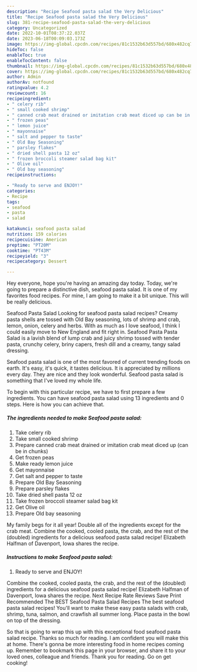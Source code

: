 ```yaml
---
description: "Recipe Seafood pasta salad the Very Delicious"
title: "Recipe Seafood pasta salad the Very Delicious"
slug: 381-recipe-seafood-pasta-salad-the-very-delicious
category: Uncategorized
date: 2022-10-01T08:37:22.037Z
date: 2023-06-18T00:09:03.173Z
image: https://img-global.cpcdn.com/recipes/81c1532b63d557bd/680x482cq70/seafood-pasta-salad-recipe-main-photo.jpg
hideToc: false
enableToc: true
enableTocContent: false
thumbnail: https://img-global.cpcdn.com/recipes/81c1532b63d557bd/680x482cq70/seafood-pasta-salad-recipe-main-photo.jpg
cover: https://img-global.cpcdn.com/recipes/81c1532b63d557bd/680x482cq70/seafood-pasta-salad-recipe-main-photo.jpg
author: Admin
authorAv: notfound
ratingvalue: 4.2
reviewcount: 16
recipeingredient:
- " celery rib"
- " small cooked shrimp"
- " canned crab meat drained or imitation crab meat diced up can be in chunks"
- " frozen peas"
- " lemon juice"
- " mayonnaise"
- " salt and pepper to taste"
- " Old Bay Seasoning"
- " parsley flakes"
- " dried shell pasta 12 oz"
- " frozen broccoli steamer salad bag kit"
- " Olive oil"
- " Old bay seasoning"
recipeinstructions:

- "Ready to serve and ENJOY!"
categories:
- Recipe
tags:
- seafood
- pasta
- salad

katakunci: seafood pasta salad 
nutrition: 159 calories
recipecuisine: American
preptime: "PT20M"
cooktime: "PT43M"
recipeyield: "3"
recipecategory: Dessert

---
```



Hey everyone, hope you're having an amazing day today. Today, we're going to prepare a distinctive dish, seafood pasta salad. It is one of my favorites food recipes. For mine, I am going to make it a bit unique. This will be really delicious.

Seafood Pasta Salad Looking for seafood pasta salad recipes? Creamy pasta shells are tossed with Old Bay seasoning, lots of shrimp and crab, lemon, onion, celery and herbs. With as much as I love seafood, I think I could easily move to New England and fit right in. Seafood Pasta Pasta Salad is a lavish blend of lump crab and juicy shrimp tossed with tender pasta, crunchy celery, briny capers, fresh dill and a creamy, tangy salad dressing.

Seafood pasta salad is one of the most favored of current trending foods on earth. It's easy, it's quick, it tastes delicious. It is appreciated by millions every day. They are nice and they look wonderful. Seafood pasta salad is something that I've loved my whole life.


To begin with this particular recipe, we have to first prepare a few ingredients. You can have seafood pasta salad using 13 ingredients and 0 steps. Here is how you can achieve that.

<!--inarticleads1-->

##### The ingredients needed to make Seafood pasta salad:

1. Take  celery rib
1. Take  small cooked shrimp
1. Prepare  canned crab meat drained or imitation crab meat diced up (can be in chunks)
1. Get  frozen peas
1. Make ready  lemon juice
1. Get  mayonnaise
1. Get  salt and pepper to taste
1. Prepare  Old Bay Seasoning
1. Prepare  parsley flakes
1. Take  dried shell pasta 12 oz
1. Take  frozen broccoli steamer salad bag kit
1. Get  Olive oil
1. Prepare  Old bay seasoning


My family begs for it all year! Double all of the ingredients except for the crab meat. Combine the cooked, cooled pasta, the crab, and the rest of the (doubled) ingredients for a delicious seafood pasta salad recipe! Elizabeth Halfman of Davenport, Iowa shares the recipe. 

<!--inarticleads2-->

##### Instructions to make Seafood pasta salad:


1. Ready to serve and ENJOY!

Combine the cooked, cooled pasta, the crab, and the rest of the (doubled) ingredients for a delicious seafood pasta salad recipe! Elizabeth Halfman of Davenport, Iowa shares the recipe. Next Recipe Rate Reviews Save Print Recommended The BEST Seafood Pasta Salad Recipes The best seafood pasta salad recipes! You&#39;ll want to make these easy pasta salads with crab, shrimp, tuna, salmon, and crawfish all summer long. Place pasta in the bowl on top of the dressing. 

So that is going to wrap this up with this exceptional food seafood pasta salad recipe. Thanks so much for reading. I am confident you will make this at home. There's gonna be more interesting food in home recipes coming up. Remember to bookmark this page in your browser, and share it to your loved ones, colleague and friends. Thank you for reading. Go on get cooking!
